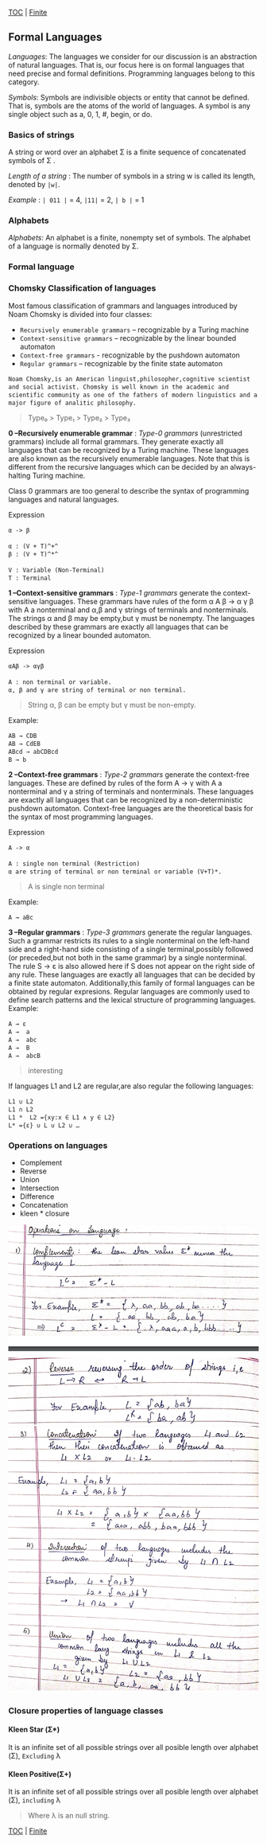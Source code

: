 [TOC](index.md) | [Finite](finite.md)

## Formal Languages

*Languages*: The languages we consider for our discussion is an abstraction of natural languages. That is, our focus here is on formal languages that need precise and formal definitions. Programming languages belong to this category.

*Symbols*: Symbols are indivisible objects or entity that cannot be defined. That is, symbols are the atoms of the world of languages. A symbol is any single object such as a, 0, 1, #, begin, or do.

### Basics of strings

A string or word over an alphabet Σ is a finite sequence of concatenated symbols of Σ .

*Length of a string* : The number of symbols in a string w is called its length, denoted by `|w|`.

*Example* : `| 011 |` = 4, `|11|` = 2, `| b |` = 1

### Alphabets

*Alphabets*: An alphabet is a finite, nonempty set of symbols. The alphabet of a language is normally denoted by Σ.

### Formal language

### Chomsky Classification of languages

Most famous classification of grammars and languages ​​introduced by Noam Chomsky is divided into four classes:

- `Recursively enumerable grammars` – recognizable by a Turing machine
- `Context-sensitive grammars` – recognizable by the linear bounded automaton
- `Context-free grammars` - recognizable by the pushdown automaton
- `Regular grammars` – recognizable by the finite state automaton

```
Noam Chomsky,is an American linguist,philosopher,cognitive scientist and social activist. Chomsky is well known in the academic and scientific community as one of the fathers of modern linguistics and a major figure of analitic philosophy.
```

> Type₀ > Type₁  > Type₂ > Type₃

**0 –Recursively enumerable grammar** :
*Type-0 grammars* (unrestricted grammars) include all formal grammars. They generate exactly all languages that can be recognized by a Turing machine. These languages are also known as the recursively enumerable languages. Note that this is different from the recursive languages which can be decided by an always-halting Turing machine.

Class 0 grammars are too general to describe the syntax of programming languages ​​and natural languages​​.

Expression

```
α -> β

α : (V + T)^+^
β : (V + T)^*^

V : Variable (Non-Terminal)
T : Terminal
```

**1 –Context-sensitive grammars** :
*Type-1 grammars* generate the context-sensitive languages. These grammars have rules of the form α A β → α γ β with A a nonterminal and α,β and γ strings of terminals and nonterminals. The strings α and β may be empty,but γ must be nonempty. The languages described by these grammars are exactly all languages that can be recognized by a linear bounded automaton.

Expression

```
αAβ -> αγβ

A : non terminal or variable.
α, β and γ are string of terminal or non terminal.
```

> String α, β can be empty but γ must be non-empty.

Example:

```
AB → CDB
AB → CdEB
ABcd → abCDBcd
B → b
```

**2 –Context-free grammars** :
*Type-2 grammars* generate the context-free languages. These are defined by rules of the form A → γ with A a nonterminal and γ a string of terminals and nonterminals. These languages are exactly all languages that can be recognized by a non-deterministic pushdown automaton. Context-free languages are the theoretical basis for the syntax of most programming languages.

Expression

```
A -> α

A : single non terminal (Restriction)
α are string of terminal or non terminal or variable (V+T)*.
```

> A is single non terminal

Example:

```
A → aBc
```

**3 –Regular grammars** :
*Type-3 grammars* generate the regular languages. Such a grammar restricts its rules to a single nonterminal on the left-hand side and a right-hand side consisting of a single terminal,possibly followed (or preceded,but not both in the same grammar) by a single nonterminal. The rule S → ε is also allowed here if S does not appear on the right side of any rule. These languages are exactly all languages that can be decided by a finite state automaton. Additionally,this family of formal languages can be obtained by regular expresions. Regular languages are commonly used to define search patterns and the lexical structure of programming languages.
Example:

```
A → ε
A →  a
A →  abc
A →  B
A →  abcB
```

> interesting

If languages L1 and L2 are regular,are also regular the following languages:

```
L1 ∪ L2
L1 ∩ L2
L1 *  L2 ={xy:x ∈ L1 ∧ y ∈ L2}
L* ={ε} ∪ L ∪ L2 ∪ …
```

### Operations on languages

- Complement
- Reverse
- Union
- Intersection
- Difference
- Concatenation
- kleen * closure

![1](https://raw.githubusercontent.com/geekabhinav007/TOC-Short/main/image/1.png)
![2](https://raw.githubusercontent.com/geekabhinav007/TOC-Short/main/image/2.png)

### Closure properties of language classes

#### Kleen Star (Σ*)

It is an infinite set of all possible strings over all posible length over alphabet (Σ), `Excluding` λ

#### Kleen Positive(Σ+)

It is an infinite set of all possible strings over all posible length over alphabet (Σ), `including` λ

> Where λ is an null string.

[TOC](index.md) | [Finite](finite.md)
